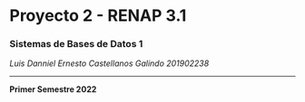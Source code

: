 # Proyecto 2 - RENAP 3.1

### Sistemas de Bases de Datos 1

_Luis Danniel Ernesto Castellanos Galindo 201902238_

<hr>

**Primer Semestre 2022**
